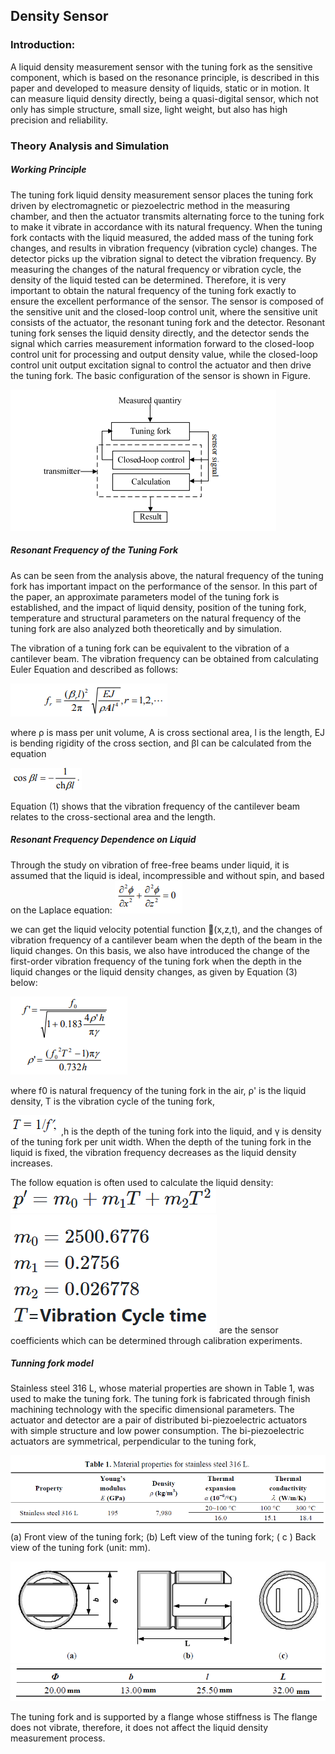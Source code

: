 ## Density Sensor
### Introduction:

A liquid density measurement sensor with the tuning fork as the sensitive component, which is
based on the resonance principle, is described in this paper and developed to measure density of
liquids, static or in motion. It can measure liquid density directly, being a quasi-digital sensor, which
not only has simple structure, small size, light weight, but also has high precision and reliability.

### Theory Analysis and Simulation
##### Working Principle
The tuning fork liquid density measurement sensor places the tuning fork driven by electromagnetic or piezoelectric method in the measuring chamber, and then the actuator transmits alternating force to the tuning fork to make it vibrate in accordance with its natural frequency. When the tuning fork contacts with the liquid measured, the added mass of the tuning fork changes, and results in vibration 
frequency (vibration cycle) changes. The detector picks up the vibration signal to detect the vibration frequency. By measuring the changes of the natural frequency or vibration cycle, the density of the liquid tested can be determined. Therefore, it is very important to obtain the natural frequency of the tuning fork exactly to ensure the excellent performance of the sensor.
The sensor is composed of the sensitive unit and the closed-loop control unit, where the sensitive unit consists of the actuator, the resonant tuning fork and the detector. Resonant tuning fork senses the liquid density directly, and the detector sends the signal which carries measurement information forward to the closed-loop control unit for processing and output density value, while the closed-loop 
control unit output excitation signal to control the actuator and then drive the tuning fork. The basic configuration of the sensor is shown in Figure. 

![*Turbine_constr2*](images/image1_density.png)

##### Resonant Frequency of the Tuning Fork 
As can be seen from the analysis above, the natural frequency of the tuning fork has important impact on the performance of the sensor. In this part of the paper, an approximate parameters model of the tuning fork is established, and the impact of liquid density, position of the tuning fork, temperature and structural parameters on the natural frequency of the tuning fork are also analyzed both theoretically and by simulation. 

The vibration of a tuning fork can be equivalent to the vibration of a cantilever beam. The vibration frequency can be obtained from calculating Euler Equation and described as follows: 

![*Turbine_constr2*](images/image2_formula1.png)
 
where ρ is mass per unit volume, A is cross sectional area, l is the length, EJ is bending rigidity of the cross section, and βl can be calculated from the equation

![*Turbine_constr2*](images/image3_formula2.png)

Equation (1) shows that the vibration frequency of the cantilever beam relates to the cross-sectional area and the length.

##### Resonant Frequency Dependence on Liquid 

Through the study on vibration of free-free beams under liquid, it is assumed that the liquid is ideal, incompressible and without spin, and based on the Laplace equation:
![*Turbine_constr2*](images/image4_formula3.png)

we can get the liquid velocity potential function (x,z,t), and the changes of vibration frequency of a cantilever beam when the depth of the beam in the liquid changes. On this basis, we also have introduced the change of the first-order vibration frequency of the tuning fork when the depth in the liquid changes or the liquid density changes, as given by Equation (3) below: 

![*Turbine_constr2*](images/image5_formula4.png)

where f0 is natural frequency of the tuning fork in the air, ρ' is the liquid density, T is the vibration
cycle of the tuning fork, 

![*Turbine_constr2*](images/fdash.png)
 ,h is the depth of the tuning fork into the liquid, and γ is density of the
tuning fork per unit width. When the depth of the tuning fork in the liquid is fixed, the vibration
frequency decreases as the liquid density increases.

The follow equation is often used to calculate the liquid density:
 ![*Turbine_constr2*](images/pdash.png)
![*Turbine_constr2*](images/rhofurmula.png)
are the sensor coefficients which can be determined through calibration experiments.
##### Tunning fork model
Stainless steel 316 L, whose material properties are shown in Table 1, was used to make the tuning
fork. The tuning fork is fabricated through finish machining technology with the specific dimensional
parameters. The actuator and detector are a pair of distributed bi-piezoelectric
actuators with simple structure and low power consumption. The bi-piezoelectric actuators are
symmetrical, perpendicular to the tuning fork,

![*Turbine_constr2*](images/table2.png)
(a) Front view of the tuning fork; (b) Left view of the tuning fork; ( c ) Back view
of the tuning fork (unit: mm).

![*Turbine_constr2*](images/density1.png)
![*Turbine_constr2*](images/table1.png)

The tuning fork and is supported by a flange whose stiffness is The flange does not vibrate, therefore, it does not affect the liquid density measurement process.









  